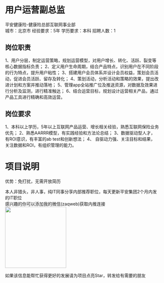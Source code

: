 # 用户运营副总监
平安健康险-健康险总部互联网事业部  
城市：北京市 经验要求：5年 学历要求：本科  招聘人数：1

## 岗位职责
1、用户分层，制定运营策略，规划运营模型，对用户增长、转化、活跃、裂变等核心数据指标负责；
 2、定义用户生命周期，结合产品特点，识别用户在不同阶段的行为特点，提升用户粘性；
 3、搭建用户会员体系并设计会员权益，策划会员活动，促进会员活跃、留存及转化；
 4、策划活动，分析活动和策略的效果，提出改进计划和方案并推动落地；
 5、管理app全站推广位及推送资源，对数据及效果进行分析及监测，进行精准触达；
 6、结合运营目标，规划设计运营相关产品，通过产品工具进行精确和高效运营。

## 岗位要求
1、本科以上学历，5年以上互联网产品运营、增长相关经验，熟悉互联网保险业务优先；
 2、熟悉AARRR模型，有实践经验和方法论总结；
 3、数据驱动型人才，有ROI意识，有丰富的ab test和创新想法；
 4、 自驱动力强、关注目标和结果，关注数据和ROI，有组织管理的能力。

# 项目说明

优势：免打扰，无需开放简历

本人非猎头，非人事，纯IT同事分享内部推荐职位，每天更新平安集团2个月内发的IT职位  
感兴趣的你可以添加我的微信(zaqweb)获取内推连接  
<img src="https://github.com/zaqweb/PA-IT-JOBS/blob/master/WechatICode.jpeg"  height="200" width="200">

如果该信息能帮忙获得更好的发展请为项目点亮Star，转发给有需要的朋友




